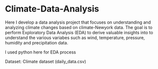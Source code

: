 # Climate-Data-Analysis
Here I develop a data analysis project that focuses on understanding and analyzing climate changes based on climate-Newyork data. The goal is to perform Exploratory Data Analysis (EDA) to derive valuable insights into to understand the various variabes such as wind, temperature, pressure, humidity and precipitation data.

I used python here for EDA process

Dataset: Climate dataset (daily_data.csv) 
